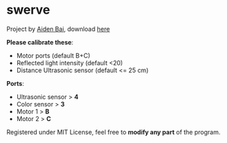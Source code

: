 # swerve
Project by [Aiden Bai](https://github.com/innerjoker), download [here](https://github.com/innerjoker/swerve/raw/master/Swerve.ev3)

**Please calibrate these**:
 - Motor ports (default B+C)
 - Reflected light intensity (default <20)
 - Distance Ultrasonic sensor (default <= 25 cm)

**Ports**:
 - Ultrasonic sensor      > **4**
 - Color sensor           > **3**
 - Motor 1                > **B**
 - Motor 2                > **C**

Registered under MIT License, feel free to **modify any part** of the program.
